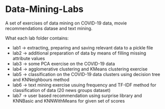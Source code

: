 # Data-Mining-Labs
A set of exercises of data mining on COVID-19 data, movie recommendations datase and text mining.

What each lab folder contains:

* lab1 -> extracting, preparing and saving relevant data to a pickle file
* lab2 -> additional preparation of data by means of filling missing attribute values
* lab3 -> some PCA exercise on the COVID-19 data
* lab4 -> agglomerative clustering and KMeans clustering exercise
* lab5 -> classification on the COVID-19 data clusters using decision tree and KNNeighbours method
* lab6 -> text mining exercise usuing frequency and TF-IDF method for classification of data (20 news groups dataset)
* lab7 -> user based recommendation using surprise library and KNNBasic and KNNWithMeans for given set of scores
